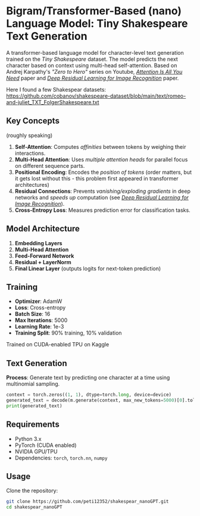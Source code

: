 # Bigram/Transformer-Based (nano) Language Model:       Tiny Shakespeare Text Generation

A transformer-based language model for character-level text generation trained on the *Tiny Shakespeare* dataset. The model predicts the next character based on context using multi-head self-attention. Based on Andrej Karpathy's *"Zero to Hero"* series on Youtube, [*Attention Is All You Need*](https://arxiv.org/pdf/1706.03762) paper and [*Deep Residual Learning for Image Recognition*](https://arxiv.org/pdf/1512.03385v1) paper.

Here I found a few Shakespear datasets: https://github.com/cobanov/shakespeare-dataset/blob/main/text/romeo-and-juliet_TXT_FolgerShakespeare.txt

## Key Concepts
(roughly speaking)
1. **Self-Attention**: Computes *affinities* between tokens by weighing their interactions.
2. **Multi-Head Attention**: Uses *multiple attention heads* for parallel focus on different sequence parts.
3. **Positional Encoding**: Encodes the *position of tokens* (order matters, but it gets lost without this - this problem first appeared in transformer architectures)
4. **Residual Connections**: Prevents *vanishing/exploding gradients* in deep networks and *speeds up* computation (see [*Deep Residual Learning for Image Recognition*](https://arxiv.org/pdf/1512.03385v1)).
5. **Cross-Entropy Loss**: Measures prediction error for classification tasks.

## Model Architecture

1. **Embedding Layers**
2. **Multi-Head Attention**
3. **Feed-Forward Network**
4. **Residual + LayerNorm**
5. **Final Linear Layer** (outputs logits for next-token prediction)

## Training

- **Optimizer**: AdamW
- **Loss**: Cross-entropy
- **Batch Size**: 16
- **Max Iterations**: 5000
- **Learning Rate**: 1e-3
- **Training Split**: 90\% training, 10\% validation

Trained on CUDA-enabled TPU on Kaggle

## Text Generation

**Process**: Generate text by predicting one character at a time using multinomial sampling.
```python
context = torch.zeros((1, 1), dtype=torch.long, device=device)
generated_text = decode(m.generate(context, max_new_tokens=5000)[0].tolist())
print(generated_text)
```

## Requirements

- Python 3.x
- PyTorch (CUDA enabled)
- NVIDIA GPU/TPU
- Dependencies: `torch`, `torch.nn`, `numpy`

## Usage
Clone the repository:
   ```bash
   git clone https://github.com/peti12352/shakespear_nanoGPT.git
   cd shakespear_nanoGPT


